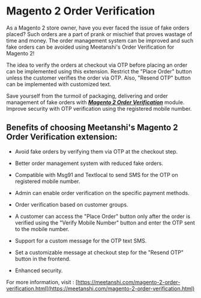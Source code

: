 # Magento 2 Order Verification

As a Magento 2 store owner, have you ever faced the issue of fake orders placed? Such orders are a part of prank or mischief that proves wastage of time and money. The order management system can be improved and such fake orders can be avoided using Meetanshi's Order Verification for Magento 2!

The idea to verify the orders at checkout via OTP before placing an order can be implemented using this extension. Restrict the "Place Order" button unless the customer verifies the order via OTP. Also, "Resend OTP" button can be implemented with customized text.

Save yourself from the turmoil of packaging, delivering and order management of fake orders with [***Magento 2 Order Verification***](https://meetanshi.com/magento-2-order-verification.html) module. Improve security with OTP verification using the registered mobile number.

## Benefits of choosing Meetanshi's Magento 2 Order Verification extension: ##

* Avoid fake orders by verifying them via OTP at the checkout step.

* Better order management system with reduced fake orders.

* Compatible with Msg91 and Textlocal to send SMS for the OTP on registered mobile number.

* Admin can enable order verification on the specific payment methods.

* Order verification based on customer groups.

* A customer can access the "Place Order" button only after the order is verified using the "Verify Mobile Number" button and enter the OTP sent to the mobile number.

* Support for a custom message for the OTP text SMS.

* Set a customizable message at checkout step for the "Resend OTP" button in the frontend.

* Enhanced security.

For more information, visit : [https://meetanshi.com/magento-2-order-verification.html](https://meetanshi.com/magento-2-order-verification.html)
